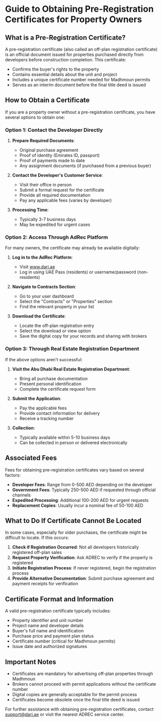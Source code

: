 # Guide to Obtaining Pre-Registration Certificates for Property Owners

## What is a Pre-Registration Certificate?

A pre-registration certificate (also called an off-plan registration certificate) is an official document issued for properties purchased directly from developers before construction completion. This certificate:

* Confirms the buyer's rights to the property
* Contains essential details about the unit and project
* Includes a unique certificate number needed for Madhmoun permits
* Serves as an interim document before the final title deed is issued

## How to Obtain a Certificate

If you are a property owner without a pre-registration certificate, you have several options to obtain one:

### Option 1: Contact the Developer Directly

1. **Prepare Required Documents**:
   * Original purchase agreement
   * Proof of identity (Emirates ID, passport)
   * Proof of payments made to date
   * Any assignment documents (if purchased from a previous buyer)

2. **Contact the Developer's Customer Service**:
   * Visit their office in person
   * Submit a formal request for the certificate
   * Provide all required documentation
   * Pay any applicable fees (varies by developer)

3. **Processing Time**:
   * Typically 3-7 business days
   * May be expedited for urgent cases

### Option 2: Access Through AdRec Platform

For many owners, the certificate may already be available digitally:

1. **Log in to the AdRec Platform**:
   * Visit www.dari.ae
   * Log in using UAE Pass (residents) or username/password (non-residents)

2. **Navigate to Contracts Section**:
   * Go to your user dashboard
   * Select the "Contracts" or "Properties" section
   * Find the relevant property in your list

3. **Download the Certificate**:
   * Locate the off-plan registration entry
   * Select the download or view option
   * Save the digital copy for your records and sharing with brokers

### Option 3: Through Real Estate Registration Department

If the above options aren't successful:

1. **Visit the Abu Dhabi Real Estate Registration Department**:
   * Bring all purchase documentation
   * Present personal identification
   * Complete the certificate request form

2. **Submit the Application**:
   * Pay the applicable fees
   * Provide contact information for delivery
   * Receive a tracking number

3. **Collection**:
   * Typically available within 5-10 business days
   * Can be collected in person or delivered electronically

## Associated Fees

Fees for obtaining pre-registration certificates vary based on several factors:

* **Developer Fees**: Range from 0-500 AED depending on the developer
* **Government Fees**: Typically 250-500 AED if requested through official channels
* **Expedited Processing**: Additional 100-200 AED for urgent requests
* **Replacement Copies**: Usually incur a nominal fee of 50-100 AED

## What to Do If Certificate Cannot Be Located

In some cases, especially for older purchases, the certificate might be difficult to locate. If this occurs:

1. **Check if Registration Occurred**: Not all developers historically registered off-plan sales
2. **Request Property Verification**: Ask ADREC to verify if the property is registered
3. **Initiate Registration Process**: If never registered, begin the registration process
4. **Provide Alternative Documentation**: Submit purchase agreement and payment receipts for verification

## Certificate Format and Information

A valid pre-registration certificate typically includes:

* Property identifier and unit number
* Project name and developer details
* Buyer's full name and identification
* Purchase price and payment plan status
* Certificate number (critical for Madhmoun permits)
* Issue date and authorized signatures

## Important Notes

* Certificates are mandatory for advertising off-plan properties through Madhmoun
* Brokers cannot proceed with permit applications without the certificate number
* Digital copies are generally acceptable for the permit process
* Certificates become obsolete once the final title deed is issued

For further assistance with obtaining pre-registration certificates, contact support@dari.ae or visit the nearest ADREC service center.